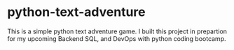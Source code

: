 # python-text-adventure
This is a simple python text adventure game. I built this project in prepartion for my upcoming Backend SQL, and DevOps with python coding bootcamp.
